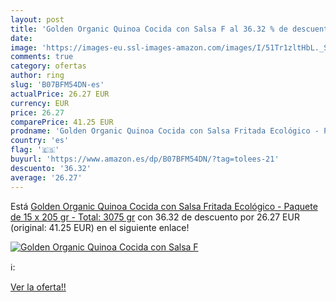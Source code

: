 ```yaml
---
layout: post
title: 'Golden Organic Quinoa Cocida con Salsa F al 36.32 % de descuento'
date: 
image: 'https://images-eu.ssl-images-amazon.com/images/I/51Tr1zltHbL._SL200_.jpg'
comments: true
category: ofertas
author: ring
slug: 'B07BFM54DN-es'
actualPrice: 26.27 EUR
currency: EUR
price: 26.27
comparePrice: 41.25 EUR
prodname: 'Golden Organic Quinoa Cocida con Salsa Fritada Ecológico - Paquete de 15 x 205 gr - Total: 3075 gr'
country: 'es'
flag: '🇪🇸'
buyurl: 'https://www.amazon.es/dp/B07BFM54DN/?tag=tolees-21'
descuento: '36.32'
average: '26.27'
---
```


Está [Golden Organic Quinoa Cocida con Salsa Fritada Ecológico - Paquete de 15 x 205 gr - Total: 3075 gr](https://www.amazon.es/dp/B07BFM54DN/?tag=tolees-21) con 36.32 de descuento por 26.27 EUR (original: 41.25 EUR) en el siguiente enlace!

[![Golden Organic Quinoa Cocida con Salsa F](https://images-eu.ssl-images-amazon.com/images/I/51Tr1zltHbL._SL200_.jpg)](https://www.amazon.es/dp/B07BFM54DN/?tag=tolees-21)

ℹ️:


[Ver la oferta!!](https://www.amazon.es/dp/B07BFM54DN/?tag=tolees-21)

